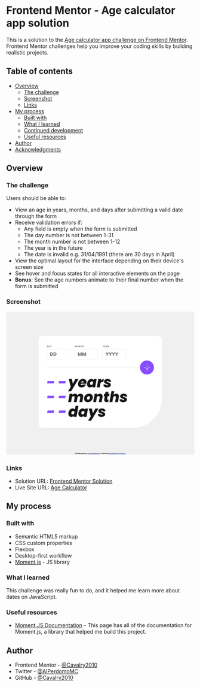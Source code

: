 # Frontend Mentor - Age calculator app solution

This is a solution to the [Age calculator app challenge on Frontend Mentor](https://www.frontendmentor.io/challenges/age-calculator-app-dF9DFFpj-Q). Frontend Mentor challenges help you improve your coding skills by building realistic projects.

## Table of contents

- [Overview](#overview)
  - [The challenge](#the-challenge)
  - [Screenshot](#screenshot)
  - [Links](#links)
- [My process](#my-process)
  - [Built with](#built-with)
  - [What I learned](#what-i-learned)
  - [Continued development](#continued-development)
  - [Useful resources](#useful-resources)
- [Author](#author)
- [Acknowledgments](#acknowledgments)

## Overview

### The challenge

Users should be able to:

- View an age in years, months, and days after submitting a valid date through the form
- Receive validation errors if:
  - Any field is empty when the form is submitted
  - The day number is not between 1-31
  - The month number is not between 1-12
  - The year is in the future
  - The date is invalid e.g. 31/04/1991 (there are 30 days in April)
- View the optimal layout for the interface depending on their device's screen size
- See hover and focus states for all interactive elements on the page
- **Bonus**: See the age numbers animate to their final number when the form is submitted

### Screenshot

![Desktop-Version](./assets/images/screenshot.png)

### Links

- Solution URL: [Frontend Mentor Solution](https://www.frontendmentor.io/solutions/reponsive-age-calculator-web-app-with-momentjs-eT6wdmHJos)
- Live Site URL: [Age Calculator](https://age-calculator-alejandro.netlify.app)

## My process

### Built with

- Semantic HTML5 markup
- CSS custom properties
- Flexbox
- Desktop-first workflow
- [Moment.js](https://momentjs.com/) - JS library

### What I learned

This challenge was really fun to do, and it helped me learn more about dates on JavaScript.

### Useful resources

- [Moment.JS Documentation](https://momentjs.com/docs/) - This page has all of the documentation for Moment.js, a library that helped me build this project.

## Author

- Frontend Mentor - [@Cavalry2010](https://www.frontendmentor.io/profile/Cavalry2010)
- Twitter - [@AlPerdomoMC](https://www.twitter.com/AlPerdomoMC)
- GitHub - [@Cavalry2010](https://www.github.com/Cavalry2010)
